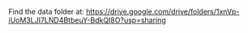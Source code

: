 Find the data folder at: https://drive.google.com/drive/folders/1xnVp-iUoM3LJI7LND4BtbeuY-BdkQI8O?usp=sharing